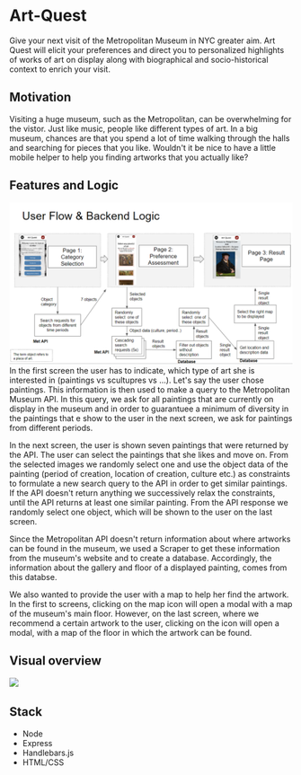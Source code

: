# Art-Quest
Give your next visit of the Metropolitan Museum in NYC greater aim. Art Quest will elicit your preferences and direct you to personalized highlights of works of art on display along with biographical and socio-historical context to enrich your visit.

## Motivation 
Visiting a huge museum, such as the Metropolitan, can be overwhelming for the vistor. Just like music, people like different types of art. In a big museum, chances are that you spend a lot of time walking through the halls and searching for pieces that you like. Wouldn't it be nice to have a little mobile helper to help you finding artworks that you actually like?

## Features and Logic
![](beLogic.png)
In the first screen the user has to indicate, which type of art she is interested in (paintings vs scultupres vs ...). Let's say the user chose paintings. This information is then used to make a query to the Metropolitan Museum API. In this query, we ask for all paintings that are currently on display in the museum and in order to guarantuee a minimum of diversity in the paintings that e show to the user in the next screen, we ask for paintings from different periods.

In the next screen, the user is shown seven paintings that were returned by the API. The user can select the paintings that she likes and move on. From the selected images we randomly select one and use the object data of the painting (period of creation, location of creation, culture  etc.) as constraints to formulate a new search query to the API in order to get similar paintings. If the API doesn't return anything we successively relax the constraints, until the API returns at least one similar painting. From the API response we randomly select one object, which will be shown to the user on the last screen. 

Since the Metropolitan API doesn't return information about where artworks can be found in the museum, we used a Scraper to get these information from the museum's website and to create a database. Accordingly, the information about the gallery and floor of a displayed painting, comes from this databse. 

We also wanted to provide the user with a map to help her find the artwork. In the first to screens, clicking on the map icon will open a modal with a map of the museum's main floor. However, on the last screen, where we recommend a certain artwork to the user, clicking on the icon will open a modal, with a map of the floor in which the artwork can be found.

## Visual overview
![](screenrecord.gif)


## Stack
- Node
- Express
- Handlebars.js
- HTML/CSS
